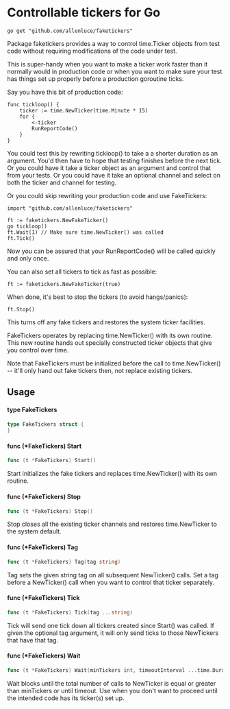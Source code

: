 # Controllable tickers for Go

    go get "github.com/allenluce/faketickers"

Package faketickers provides a way to control time.Ticker objects from test code
without requiring modifications of the code under test.

This is super-handy when you want to make a ticker work faster than it normally
would in production code or when you want to make sure your test has things set
up properly before a production goroutine ticks.

Say you have this bit of production code:

    func tickloop() {
    	ticker := time.NewTicker(time.Minute * 15)
    	for {
    		<-ticker
    		RunReportCode()
    	}
    }

You could test this by rewriting tickloop() to take a a shorter duration as an
argument. You'd then have to hope that testing finishes before the next tick. Or
you could have it take a ticker object as an argument and control that from your
tests. Or you could have it take an optional channel and select on both the
ticker and channel for testing.

Or you could skip rewriting your production code and use FakeTickers:

    import "github.com/allenluce/faketickers"

    ft := faketickers.NewFakeTicker()
    go tickloop()
    ft.Wait(1) // Make sure time.NewTicker() was called
    ft.Tick()

Now you can be assured that your RunReportCode() will be called quickly and only
once.

You can also set all tickers to tick as fast as possible:

    ft := faketickers.NewFakeTicker(true)

When done, it's best to stop the tickers (to avoid hangs/panics):

    ft.Stop()

This turns off any fake tickers and restores the system ticker
facilities.

FakeTickers operates by replacing time.NewTicker() with its own routine. This
new routine hands out specially constructed ticker objects that give you control
over time.

Note that FakeTickers must be initialized before the call to time.NewTicker() --
it'll only hand out fake tickers then, not replace existing tickers.

## Usage

#### type FakeTickers

```go
type FakeTickers struct {
}
```


#### func (*FakeTickers) Start

```go
func (t *FakeTickers) Start()
```
Start initializes the fake tickers and replaces time.NewTicker() with its own
routine.

#### func (*FakeTickers) Stop

```go
func (t *FakeTickers) Stop()
```
Stop closes all the existing ticker channels and restores time.NewTicker to the
system default.

#### func (*FakeTickers) Tag

```go
func (t *FakeTickers) Tag(tag string)
```
Tag sets the given string tag on all subsequent NewTicker() calls. Set a tag
before a NewTicker() call when you want to control that ticker separately.

#### func (*FakeTickers) Tick

```go
func (t *FakeTickers) Tick(tag ...string)
```
Tick will send one tick down all tickers created since Start() was called. If
given the optional tag argument, it will only send ticks to those NewTickers
that have that tag.

#### func (*FakeTickers) Wait

```go
func (t *FakeTickers) Wait(minTickers int, timeoutInterval ...time.Duration) error
```
Wait blocks until the total number of calls to NewTicker is equal or greater
than minTickers or until timeout. Use when you don't want to proceed until the
intended code has its ticker(s) set up.
